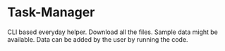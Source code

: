 # Task-Manager
CLI based everyday helper.
Download all the files. 
Sample data might be available.
Data can be added by the user by running the code.
